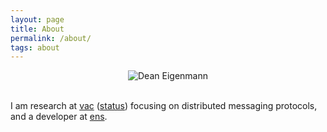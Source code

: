 ```yaml
---
layout: page
title: About
permalink: /about/
tags: about
---
```


<p style="text-align: center;">
<img src="{{ site.baseurl }}/images/me.jpeg" alt="Dean Eigenmann" class="avatar" /><br /><br />

I am research at <a href="https://vac.dev/">vac</a> (<a href="https://status.im">status</a>) focusing on distributed messaging protocols, and a developer at <a href="https://ens.domains">ens</a>.
</p>

